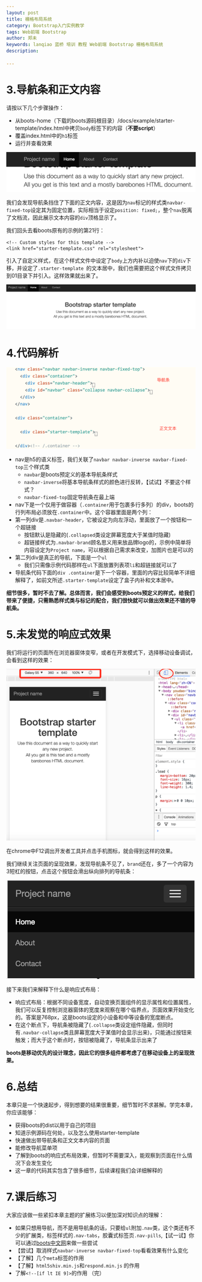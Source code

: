 ```yaml
---
layout: post
title: 栅格布局系统
category: Bootstrap入门实例教学
tags: Web前端 Bootstrap 
author: 郑未
keywords: lanqiao 蓝桥 培训 教程 Web前端 Bootstrap 栅格布局系统
description:

---
```



# 3.导航条和正文内容

请按以下几个步骤操作：
- 从boots-home（下载的boots源码根目录）/docs/example/starter-template/index.html中拷贝`body`标签下的内容（**不要script**）
- 覆盖index.html中的`h1`标签
- 运行并查看效果

![Alt text](/public/img/boots/1.2.png)

我们会发现导航条挡住了下面的正文内容，这是因为`nav`标记的样式类`navbar-fixed-top`设定其为固定位置，实际相当于设定`position: fixed;`，整个`nav`脱离了文档流，因此展示文本内容的`div`顶格显示了。

我们回头去看boots原有的示例的第21行：

```
<!-- Custom styles for this template -->
<link href="starter-template.css" rel="stylesheet">
```

引入了自定义样式，在这个样式文件中设定了`body`上方内补以迫使`nav`下的`div`下移，并设定了`.starter-template `的文本居中，我们也需要把这个样式文件拷贝到01目录下并引入。这样效果就出来了。

![Alt text](/public/img/boots/1.3.png)

# 4.代码解析

![Alt text](/public/img/boots/1.6.png)

- nav是h5的语义标签，我们关联了`navbar navbar-inverse navbar-fixed-top`三个样式类
  - `navbar`是boots预定义的基本导航条样式
  - `navbar-inverse`将基本导航条样式的颜色进行反转，【试试】不要这个样式？
  - `navbar-fixed-top`固定导航条在最上端
- nav下是一个仅用于做容器（`.container`用于包裹多行多列）的div，boots的行列布局必须放在`.container`中。这个容器里面是两个列：
- 第一列div是`.navbar-header`，它被设定为向左浮动，里面放了一个按钮和一个超链接
  - 按钮默认是隐藏的(`.collapsed`类设定屏幕宽度大于某值时隐藏)
  - 超链接样式为`.navbar-brand`顾名思义用来放品牌logo的，示例中简单将内容设定为`Project name`，可以根据自己需求来改变，加图片也是可以的
- 第二列div是真正的导航，下面是一个`ul`
  - 我们只需像示例代码那样在`ul`下面放置列表项`li`和超链接就可以了
- 导航条代码下面的`div .container`是下一个容器，里面的内容比较简单不详细解释了，如前文所述`.starter-template`设定了盒子内补和文本居中。
  
**细节很多，暂时不去了解。总体而言，我们会感受到boots预定义的样式，给我们带来了便捷，只需熟悉样式类与标记的配合，我们很快就可以做出效果还不错的导航条。**

# 5.未发觉的响应式效果

我们将运行的页面所在浏览器窗体变窄，或者在开发模式下，选择移动设备调试，会看到这样的效果：

![Alt text](/public/img/boots/1.4.png)

在chrome中F12调出开发者工具并点击手机图标，就会得到这样的效果。

我们继续关注页面的呈现效果，发现导航条不见了，`brand`还在，多了一个内容为3短杠的按钮，点击这个按钮会滑出纵向排列的导航条：

![Alt text](/public/img/boots/1.5.png)

接下来我们来解释下什么是响应式布局：

- 响应式布局：根据不同设备宽度，自动变换页面组件的显示属性和位置属性，我们可以反复控制浏览器窗体的宽度来观察在哪个临界点，页面效果开始变化的。答案是768px，这是boots设定的小设备和中等设备的宽度断点。
- 在这个断点下，导航条被隐藏了(`.collapse`类设定组件隐藏，但同时有`.navbar-collapse`类且屏幕宽度大于某值时会显示出来)，只能通过按钮来触发；而大于这个断点时，按钮被隐藏了，导航条显示出来了

**boots是移动优先的设计理念，因此它的很多组件都考虑了在移动设备上的呈现效果。**

# 6.总结

本章只是一个快速起步，得到想要的结果很重要，细节暂时不求甚解。学完本章，你应该能够：

- 获得boots的dist以用于自己的项目
- 知道示例源码在何处，以及怎么使用starter-template
- 快速做出带导航条和正文文本内容的页面
- 能修改导航菜单项
- 了解到boots的响应式布局效果，但暂时不需要深入，能观察到页面在什么情况下会发生变化
- 这一章的代码其实包含了很多细节，后续课程我们会详细解释的

# 7.课后练习

大家应该做一些紧扣本章主题的扩展练习以便加深对知识点的理解：

- 如果只想用导航，而不是用导航条的话，只要给`ul`附加`.nav`类，这个类还有不少的扩展类，标签样式的`.nav-tabs`，胶囊式标签页`.nav-pills`,【试一试】你可以通过[boots中文网](http://v3.bootcss.com/components/#nav)来做一些尝试
- 【尝试】取消样式`navbar-inverse navbar-fixed-top`看看效果有什么变化
- 【了解】几个`meta`标签的作用
- 【了解】`html5shiv.min.js`和`respond.min.js` 的作用
- 了解`<!--[if lt IE 9]>`的作用
（完）

